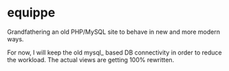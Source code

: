 equippe
=======

Grandfathering an old PHP/MySQL site to behave in new and more modern ways.

For now, I will keep the old mysql_ based DB connectivity in order to reduce the workload. The actual views are getting 100% rewritten.
